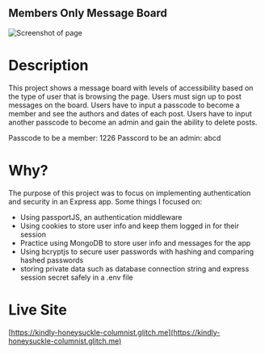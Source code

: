 ## Members Only Message Board
![Screenshot of page](/public/images/Screenshot%202024-06-19%20at%2010.19.43 PM.png "visual of page")

# Description
This project shows a message board with levels of accessibility based on the type of user that is browsing the page. Users must sign up to post messages on the board. Users have to input a passcode to become a member and see the authors and dates of each post. Users have to input another passcode to become an admin and gain the ability to delete posts.

Passcode to be a member: 1226
Passcord to be an admin: abcd

# Why?
The purpose of this project was to focus on implementing authentication and security in an Express app. Some things I focused on:
* Using passportJS, an authentication middleware
* Using cookies to store user info and keep them logged in for their session
* Practice using MongoDB to store user info and messages for the app
* Using bcryptjs to secure user passwords with hashing and comparing hashed passwords
* storing private data such as database connection string and express session secret safely in a .env file

# Live Site
[https://kindly-honeysuckle-columnist.glitch.me](https://kindly-honeysuckle-columnist.glitch.me)
